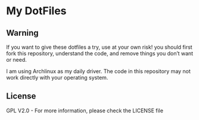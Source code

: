 # My DotFiles

## Warning
If you want to give these dotfiles a try, use at your own risk! you should first fork this repository, understand the code, and remove things you don’t want or need. 

I am using Archlinux as my daily driver. The code in this repository may not work directly with your operating system.

## License
GPL V2.0 - For more information, please check the LICENSE file
